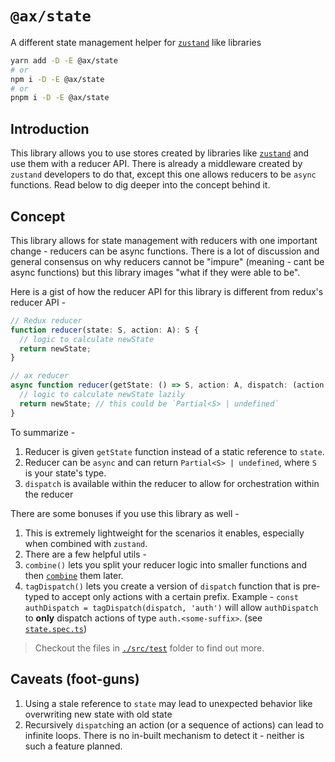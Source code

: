 # `@ax/state`

A different state management helper for [`zustand`](https://github.com/pmndrs/zustand) like libraries

```sh
yarn add -D -E @ax/state
# or
npm i -D -E @ax/state
# or
pnpm i -D -E @ax/state
```

## Introduction

This library allows you to use stores created by libraries like [`zustand`](https://github.com/pmndrs/zustand) and use them with a reducer API. There is already a middleware created by `zustand` developers to do that, except this one allows reducers to be `async` functions. Read below to dig deeper into the concept behind it.

## Concept

This library allows for state management with reducers with one important change - reducers can be async functions. There is a lot of discussion and general consensus on why reducers cannot be "impure" (meaning - cant be async functions) but this library images "what if they were able to be".

Here is a gist of how the reducer API for this library is different from redux's reducer API -

```ts
// Redux reducer
function reducer(state: S, action: A): S {
  // logic to calculate newState
  return newState;
}
```

```ts
// ax reducer
async function reducer(getState: () => S, action: A, dispatch: (action: A) => S): Promise<Partial<S> | undefined> {
  // logic to calculate newState lazily
  return newState; // this could be `Partial<S> | undefined`
}
```

To summarize -

1. Reducer is given `getState` function instead of a static reference to `state`.
2. Reducer can be `async` and can return `Partial<S> | undefined`, where `S` is your state's type.
3. `dispatch` is available within the reducer to allow for orchestration within the reducer

There are some bonuses if you use this library as well -

1. This is extremely lightweight for the scenarios it enables, especially when combined with `zustand`.
2. There are a few helpful utils -
3. `combine()` lets you split your reducer logic into smaller functions and then [`combine`](./src/lib/combine.ts) them later.
4. `tagDispatch()` lets you create a version of `dispatch` function that is pre-typed to accept only actions with a certain prefix. Example - `const authDispatch = tagDispatch(dispatch, 'auth')` will allow `authDispatch` to **only** dispatch actions of type `auth.<some-suffix>`. (see [`state.spec.ts`](./src/lib/state.spec.ts))

> Checkout the files in [`./src/test`]('./src/test') folder to find out more.

## Caveats (foot-guns)

1. Using a stale reference to `state` may lead to unexpected behavior like overwriting new state with old state
2. Recursively `dispatch`ing an action (or a sequence of actions) can lead to infinite loops. There is no in-built mechanism to detect it - neither is such a feature planned.
